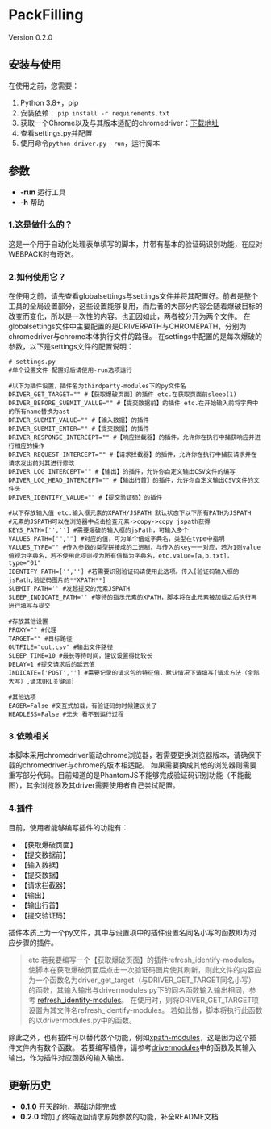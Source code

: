 # **PackFilling**
Version 0.2.0

## 安装与使用
在使用之前，您需要：
1. Python 3.8+，pip
2. 安装依赖： `pip install -r requirements.txt`
3. 获取一个Chrome以及与其版本适配的chromedriver：[下载地址](http://chromedriver.storage.googleapis.com/index.html)
4. 查看settings.py并配置
5. 使用命令`python driver.py -run`，运行脚本

## 参数
- **-run** 运行工具
- **-h** 帮助

### 1.这是做什么的？
这是一个用于自动化处理表单填写的脚本，并带有基本的验证码识别功能，在应对WEBPACK时有奇效。

### 2.如何使用它？
在使用之前，请先查看globalsettings与settings文件并将其配置好。前者是整个工具的全局设置部分，这些设置能够复用，而后者的大部分内容会随着爆破目标的改变而变化，所以是一次性的内容。也正因如此，两者被分开为两个文件。
在globalsettings文件中主要配置的是DRIVERPATH与CHROMEPATH，分别为chromedriver与chrome本体执行文件的路径。
在settings中配置的是每次爆破的参数，以下是settings文件的配置说明：
```
#-settings.py
#单个设置文件 配置好后请使用-run选项运行

#以下为插件设置，插件名为thirdparty-modules下的py文件名
DRIVER_GET_TARGET="" #【获取爆破页面】的插件 etc.在获取页面前sleep(1)
DRIVER_BEFORE_SUBMIT_VALUE="" #【提交数据前】的插件 etc.在开始输入前将字典中的所有name替换为ast
DRIVER_SUBMIT_VALUE="" #【输入数据】的插件 
DRIVER_SUBMIT_ENTER="" #【提交数据】的插件
DRIVER_RESPONSE_INTERCEPT="" #【响应拦截器】的插件，允许你在执行中捕获响应并进行相应的操作
DRIVER_REQUEST_INTERCEPT="" #【请求拦截器】的插件，允许你在执行中捕获请求并在请求发出前对其进行修改
DRIVER_LOG_INTERCEPT="" #【输出】的插件，允许你自定义输出CSV文件的编写
DRIVER_LOG_HEAD_INTERCEPT="" #【输出行首】的插件，允许你自定义输出CSV文件的文件头
DRIVER_IDENTIFY_VALUE="" #【提交验证码】的插件

#以下存放输入值 etc.输入框元素的XPATH/JSPATH 默认状态下以下所有PATH为JSPATH
#元素的JSPATH可以在浏览器中点击检查元素->copy->copy jspath获得
KEYS_PATH=['',''] #需要爆破的输入框的jsPath，可输入多个
VALUES_PATH=["",""] #对应的值，可为单个值或字典名，类型在type中指明
VALUES_TYPE="" #传入参数的类型拼接成的二进制，与传入的key一一对应，若为1则value值视为字典名，若不使用此项则视为所有值都为字典名，etc.value=[a,b.txt]，type="01"
IDENTIFY_PATH=['',''] #若需要识别验证码请使用此选项。传入[验证码输入框的jsPath,验证码图片的**XPATH**]
SUBMIT_PATH='' #发起提交的元素JSPATH
SLEEP_INDICATE_PATH='' #等待的指示元素的XPATH，脚本将在此元素被加载之后执行再进行填写与提交

#存放其他设置
PROXY="" #代理
TARGET="" #目标路径
OUTFILE="out.csv" #输出文件路径
SLEEP_TIME=10 #最长等待时间，建议设置得比较长
DELAY=1 #提交请求后的延迟值
INDICATE=['POST',''] #需要记录的请求包的特征值，默认情况下请填写[请求方法（全部大写）,请求URL关键词]

#其他选项
EAGER=False #交互式加载，有验证码的时候建议关了
HEADLESS=False #无头 看不到运行过程
```


### 3.依赖相关
本脚本采用chromedriver驱动chrome浏览器，若需要更换浏览器版本，请确保下载的chromedriver与chrome的版本相适配。
如果需要换成其他的浏览器则需要重写部分代码。目前知道的是PhantomJS不能够完成验证码识别功能（不能截图），其余浏览器及其driver需要使用者自己尝试配置。

### 4.插件
目前，使用者能够编写插件的功能有：
- 【获取爆破页面】
- 【提交数据前】
- 【输入数据】
- 【提交数据】
- 【请求拦截器】
- 【输出】
- 【输出行首】
- 【提交验证码】

插件本质上为一个py文件，其中与设置项中的插件设置名同名小写的函数即为对应步骤的插件。

> etc.若我要编写一个【获取爆破页面】的插件refresh_identify-modules，使脚本在获取爆破页面后点击一次验证码图片使其刷新，则此文件的内容应为一个函数名为driver_get_target（与DRIVER_GET_TARGET同名小写）的函数，其输入输出与drivermodules.py下的同名函数输入输出相同，参考 [refresh_identify-modules](/thirdparty-modules/refresh_identify-modules.py)。
> 在使用时，则将DRIVER_GET_TARGET项设置为其文件名refresh_identify-modules。
> 若如此做，脚本将执行此函数的以drivermodules.py中的函数。

除此之外，也有插件可以替代数个功能，例如[xpath-modules](/thirdparty-modules/xpath-modules.py)，这是因为这个插件文件内有数个函数。
若要编写插件，请参考[drivermodules](drivermodules.py)中的函数及其输入输出，作为插件对应函数的输入输出。

## 更新历史
- **0.1.0** 开天辟地，基础功能完成
- **0.2.0** 增加了终端返回请求原始参数的功能，补全README文档 